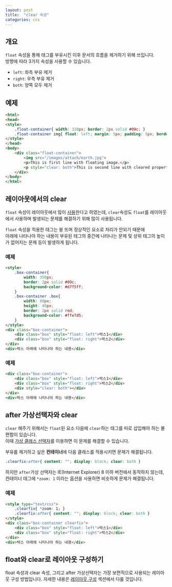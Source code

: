 ```yaml
---
layout: post
title:  "clear 속성"
categories: css
---
```


## 개요
`float` 속성을 통해 태그를 부유시킨 이후 문서의 흐름을 제거하기 위해 쓰입니다.  
방향에 따라 3가지 속성을 사용할 수 있습니다.

- `left`: 좌측 부유 제거
- `right`: 우측 부유 제거
- `both`: 양쪽 모두 제거


## 예제
```html
<html>
<head>
<style>
	.float-container{ width: 320px; border: 2px solid #09c; }
	.float-container img{ float: left; margin: 5px; padding: 5px; border: 2px solid #90C; }
</style>
</head>
<body>
	<div class="float-container">
		<img src="/images/attach/earth.jpg">
		<p>This is first line with floating image.</p>
		<p style="clear: both">This is second line with cleared property.</p>
	</div>
</body>
</html>
```


## 레이아웃에서의 clear
`float` 속성이 레이아웃에서 많이 [사용](/css-course/float-속성#레이아웃에서의-float)한다고 하였는데, `clear`속성도 `float`를 레이아웃에서 사용하며 발생되는 문제를 해결하기 위해 많이 사용됩니다.

`float` 속성을 적용한 태그는 붕 뜨며 정상적인 요소로 처리가 안되기 때문에  
아래에 나타나야 하는 내용이 부유된 태그의 중간에 나타나는 문제 및 상위 태그의 높이가 없어지는 문제 등이 발생하게 됩니다.

### 예제
```html
<style>
	.box-container{
		width: 350px;
		border: 2px solid #09c;
		background-color: #d7f5ff;
	}
	.box-container .box{
		width: 80px;
		height: 40px;
		border: 2px solid red;
		background-color: #ffe7d5;
	}
</style>
<div class="box-container">
	<div class="box" style="float: left">박스1</div>
	<div class="box" style="float: right">박스2</div>
</div>
<div>박스 아래에 나타나야 하는 내용</div>
```

### 예제
```html
<div class="box-container">
	<div class="box" style="float: left">박스1</div>
	<div class="box" style="float: right">박스2</div>
	<div style="clear: both"></div>
</div>
<div>박스 아래에 나타나야 하는 내용</div>
```


## after 가상선택자와 clear
`clear` 해주기 위해서는 `float`된 요소 다음에 `clear`하는 태그를 따로 삽입해야 하는 불편함이 있습니다.  
이때 [가상 클래스 선택자](/css-course/가상-클래스-선택자)를 이용하면 이 문제를 해결할 수 있습니다.

부유를 제거하고 싶은 **컨테이너**에 다음 클래스를 적용시키면 문제가 해결됩니다.
```css
.clearfix:after{ content: ""; display: block; clear: both }
```

하지만 `after`가상 선택자는 IE(Internet Explorer) 8 이하 버전에서 동작하지 않는데, 컨테이너 태그에 `*zoom: 1` 이라는 옵션을 사용하면 비슷하게 문제가 해결됩니다.


### 예제
```html
<style type="text/css">
	.clearfix{ *zoom: 1; }
	.clearfix:after{ content: ""; display: block; clear: both }
</style>
<div class="box-container clearfix">
	<div class="box" style="float: left">박스1</div>
	<div class="box" style="float: right">박스2</div>
</div>
<div>박스 아래에 나타나야 하는 내용</div>
```

## float와 clear로 레이아웃 구성하기

float 속성과 clear 속성, 그리고 after 가상선택자는 가장 보편적으로 사용되는 레이아웃 구성 방법입니다.
자세한 내용은 [레이아웃 구성](./레이아웃-구성) 섹션에서 다룰 것입니다.
